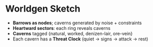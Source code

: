 # Worldgen Sketch

- **Barrows as nodes**; caverns generated by noise + constraints
- **Heartward sectors**: each ring reveals caverns
- **Caverns** tagged {natural, worked, denizen-lair, ore-vein}
- Each cavern has a **Threat Clock** (quiet → signs → attack → rest)
